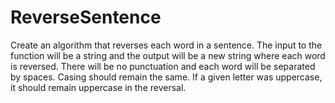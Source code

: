 # ReverseSentence

Create an algorithm that reverses each word in a sentence. The input to the function will be a string and the output will be a new string where each word is reversed. There will be no punctuation and each word will be separated by spaces. Casing should remain the same. If a given letter was uppercase, it should remain uppercase in the reversal.
